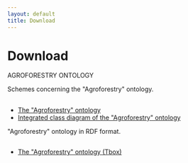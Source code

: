 ```yaml
---
layout: default
title: Download
---
```


<div class="post">
	<h1 class="pageTitle">Download</h1>
	<p class="intro">AGROFORESTRY ONTOLOGY</p>
	<p>Schemes concerning the "Agroforestry" ontology. </p>
	<h2></h2>
	<ul>
		<li><a href="{{ site.url }}/assets/download/ModeleAgroforestryDiagramFocusAgroforestry.pdf" title= "Agroforestry ontology" download>The "Agroforestry" ontology</a></li>
		<li><a href="{{ site.url }}/assets/download/ModeleAgroforestryDiagramRelationBetwenOntology.pdf" title="Integrated class diagram" download>Integrated class diagram of the "Agroforestry" ontology</a></li>
  	</ul>
	<p>"Agroforestry" ontology in RDF format. </p>
	<h2></h2>
	<ul>
		<li><a href="{{ site.url }}/assets/download/AgroforestryTbox.owl" title= "Agroforestry ontology" download>The "Agroforestry" ontology (Tbox)</a></li>
  	</ul>
</div>
